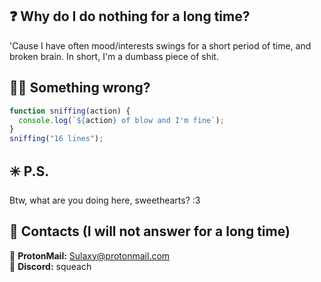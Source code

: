 ## ❓ Why do I do nothing for a long time?
'Cause I have often mood/interests swings for a short period of time, and broken brain. In short, I'm a dumbass piece of shit.

## 🧑‍🔧 Something wrong?
```javascript
function sniffing(action) {
  console.log(`${action} of blow and I'm fine`);
}
sniffing("16 lines");
```

## ✳️ P.S.
Btw, what are you doing here, sweethearts? :3

## 🔗 Contacts (I will not answer for a long time)
🔸 **ProtonMail:** Sulaxy@protonmail.com <br>
🔸 **Discord:** squeach
